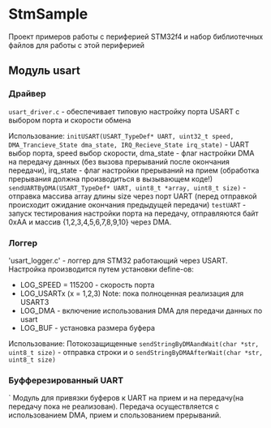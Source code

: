 # StmSample
Проект примеров работы с периферией STM32f4 и набор библиотечных файлов для работы с этой периферией

## Модуль usart

### Драйвер
`usart_driver.c` - обеспечивает типовую настройку порта USART с выбором порта и скорости обмена

Использование:
`initUSART(USART_TypeDef* UART, uint32_t speed, DMA_Trancieve_State dma_state, IRQ_Recieve_State irq_state)` - UART выбор порта, speed выбор скорости, dma_state - флаг настройки DMA на передачу данных (без вызова прерываний после окончания передачи), irq_state - флаг настройки прерываний на прием (обработка прерывания должна производиться в вызывающем коде!)
`sendUARTByDMA(USART_TypeDef* UART, uint8_t *array, uint8_t size)` - отправка массива array длины size через порт UART (перед отправкой происходит ожидание окончания предыдущей передачи)
`testUART` - запуск тестирования настройки порта на передачу, отправляются байт 0xAA и массив {1,2,3,4,5,6,7,8,9,10} через DMA.

### Логгер
'usart_logger.c' - логгер для STM32 работающий через USART. Настройка производится путем установки define-ов:
* LOG_SPEED = 115200 - скорость порта
* LOG_USARTx (x = 1,2,3)
        Note: пока полноценная реализация для USART3
* LOG_DMA - включение использования DMA для передачи данных по usart
* LOG_BUF - установка размера буфера

Использование:
Потокозащищенные
`sendStringByDMAandWait(char *str, uint8_t size)` - отправка строки и о
`sendStringByDMAAfterWait(char *str, uint8_t size)`

### Буфферезированный UART
`
Модуль для привязки буферов к UART на прием и на передачу(на передачу пока не реализован).
Передача осуществляется с использованием DMA, прием и спользованием прерываний.
 